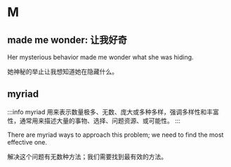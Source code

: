 # M

## made me wonder: 让我好奇

Her mysterious behavior made me wonder what she was hiding.

她神秘的举止让我想知道她在隐藏什么。

## myriad

:::info
myriad 用来表示数量极多、无数、庞大或多种多样，强调多样性和丰富性，通常用来描述大量的事物、选择、问题资源、或可能性。
:::

There are myriad ways to approach this problem; we need to find the most effective one.

解决这个问题有无数种方法；我们需要找到最有效的方法。